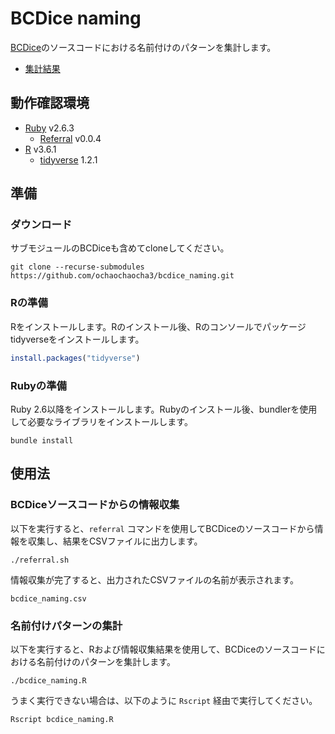 # BCDice naming

[BCDice](https://github.com/bcdice/BCDice)のソースコードにおける名前付けのパターンを集計します。

* [集計結果](bcdice_naming_result.txt)

## 動作確認環境

* [Ruby](https://www.ruby-lang.org/) v2.6.3
    * [Referral](https://github.com/testdouble/referral) v0.0.4
* [R](https://www.r-project.org/) v3.6.1
    * [tidyverse](https://www.tidyverse.org/) 1.2.1

## 準備

### ダウンロード

サブモジュールのBCDiceも含めてcloneしてください。

```Shell
git clone --recurse-submodules https://github.com/ochaochaocha3/bcdice_naming.git
```

### Rの準備

Rをインストールします。Rのインストール後、Rのコンソールでパッケージtidyverseをインストールします。

```R
install.packages("tidyverse")
```

### Rubyの準備

Ruby 2.6以降をインストールします。Rubyのインストール後、bundlerを使用して必要なライブラリをインストールします。

```Shell
bundle install
```

## 使用法

### BCDiceソースコードからの情報収集

以下を実行すると、`referral` コマンドを使用してBCDiceのソースコードから情報を収集し、結果をCSVファイルに出力します。

```Shell
./referral.sh
```

情報収集が完了すると、出力されたCSVファイルの名前が表示されます。

```
bcdice_naming.csv
```

### 名前付けパターンの集計

以下を実行すると、Rおよび情報収集結果を使用して、BCDiceのソースコードにおける名前付けのパターンを集計します。

```Shell
./bcdice_naming.R
```

うまく実行できない場合は、以下のように `Rscript` 経由で実行してください。

```Shell
Rscript bcdice_naming.R
```
